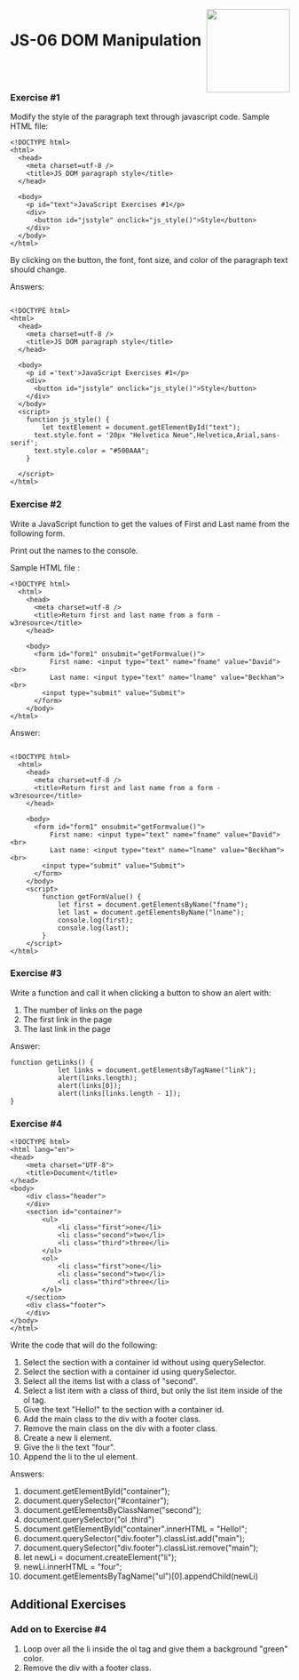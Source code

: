 <img align="right" width="150" height="150" src="https://media-exp1.licdn.com/dms/image/C4E0BAQF7BYCCZt5epw/company-logo_200_200/0?e=2159024400&v=beta&t=qUAFP9bUgBEEXGVQYpUXW1J_OiP8e0r4rFBpqp8OrxA">

# JS-06 DOM Manipulation

 <br/>
 <br/>

### Exercise #1

Modify the style of the paragraph text through javascript code.
Sample HTML file:
```
<!DOCTYPE html>
<html>
  <head>
    <meta charset=utf-8 />
    <title>JS DOM paragraph style</title>
  </head> 
  
  <body>
    <p id="text">JavaScript Exercises #1</p> 
    <div>
      <button id="jsstyle" onclick="js_style()">Style</button>
    </div>
  </body>
</html>
```
By clicking on the button, the font, font size, and color of the paragraph text should change.

Answers:
```

<!DOCTYPE html>
<html>
  <head>
    <meta charset=utf-8 />
    <title>JS DOM paragraph style</title>
  </head> 
  
  <body>
    <p id ='text'>JavaScript Exercises #1</p> 
    <div>
      <button id="jsstyle" onclick="js_style()">Style</button>
    </div>
  </body>
  <script>
  	function js_style() {
    	let textElement = document.getElementById("text");
      text.style.font = '20px "Helvetica Neue",Helvetica,Arial,sans-serif';
      text.style.color = "#500AAA";
    }
  
  </script>
</html>

``` 


### Exercise #2

Write a JavaScript function to get the values of First and Last name from the following form.

Print out the names to the console.

Sample HTML file :
```
<!DOCTYPE html>
  <html>
    <head>
      <meta charset=utf-8 />
      <title>Return first and last name from a form - w3resource</title>
    </head>
    
    <body>
      <form id="form1" onsubmit="getFormvalue()">
          First name: <input type="text" name="fname" value="David"><br>
          Last name: <input type="text" name="lname" value="Beckham"><br>
        <input type="submit" value="Submit">
      </form>
    </body>
</html>
```


Answer:


```

<!DOCTYPE html>
  <html>
    <head>
      <meta charset=utf-8 />
      <title>Return first and last name from a form - w3resource</title>
    </head>
    
    <body>
      <form id="form1" onsubmit="getFormvalue()">
          First name: <input type="text" name="fname" value="David"><br>
          Last name: <input type="text" name="lname" value="Beckham"><br>
        <input type="submit" value="Submit">
      </form>
    </body>
    <script>
        function getFormValue() {
            let first = document.getElementsByName("fname");
            let last = document.getElementsByName("lname");
            console.log(first);
            console.log(last);
        }
    </script>
</html>

```

### Exercise #3

Write a function and call it when clicking a button to show an alert with:

1. The number of links on the page
2. The first link in the page
3. The last link in the page


Answer:

```
function getLinks() {
            let links = document.getElementsByTagName("link");
            alert(links.length);
            alert(links[0]);
            alert(links[links.length - 1]);
}

```

### Exercise #4

```
<!DOCTYPE html>
<html lang="en">
<head>
    <meta charset="UTF-8">
    <title>Document</title>
</head>
<body>
    <div class="header">
    </div>
    <section id="container">
        <ul>
            <li class="first">one</li>
            <li class="second">two</li>
            <li class="third">three</li>
        </ul>
        <ol>
            <li class="first">one</li>
            <li class="second">two</li>
            <li class="third">three</li>
        </ol>
    </section>
    <div class="footer">
    </div>
</body>
</html>
```

Write the code that will do the following:

1. Select the section with a container id without using querySelector.
2. Select the section with a container id using querySelector.
3. Select all the items list with a class of "second".
4. Select a list item with a class of third, but only the list item inside of the ol tag.
5. Give the text "Hello!" to the section with a container id.
6. Add the main class to the div with a footer class.
7. Remove the main class on the div with a footer class.
8. Create a new li element.
9. Give the li the text "four".
10. Append the li to the ul element.


Answers:

1. document.getElementById("container");
2. document.querySelector("#container");
3. document.getElementsByClassName("second");
4. document.querySelector("ol .third")
5. document.getElementById("container".innerHTML = "Hello!";
6. document.querySelector("div.footer").classList.add("main");
7. document.querySelector("div.footer").classList.remove("main");
8. let newLi = document.createElement("li");
9. newLi.innerHTML = "four";
10. document.getElementsByTagName("ul")[0].appendChild(newLi)

## Additional Exercises

### Add on to Exercise #4 
1. Loop over all the li inside the ol tag and give them a background "green" color.
2. Remove the div with a footer class.
